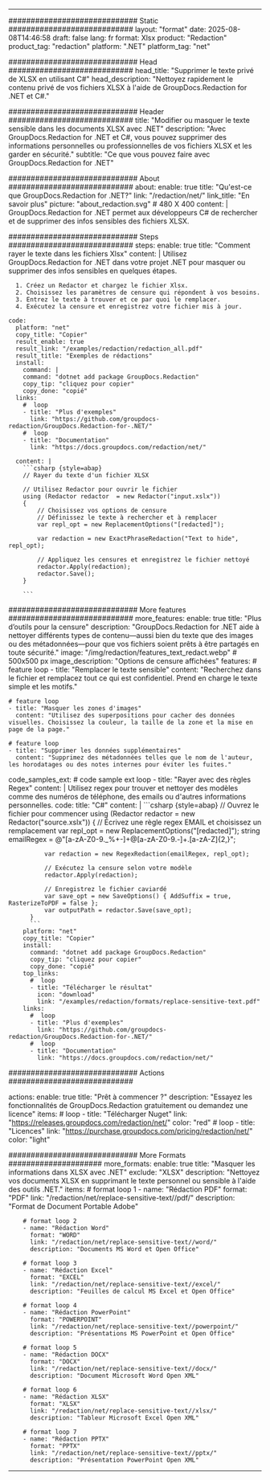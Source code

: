 
---
############################# Static ############################
layout: "format"
date:  2025-08-08T14:46:58
draft: false
lang: fr
format: Xlsx
product: "Redaction"
product_tag: "redaction"
platform: ".NET"
platform_tag: "net"

############################# Head ############################
head_title: "Supprimer le texte privé de XLSX en utilisant C#"
head_description: "Nettoyez rapidement le contenu privé de vos fichiers XLSX à l'aide de GroupDocs.Redaction for .NET et C#."

############################# Header ############################
title: "Modifier ou masquer le texte sensible dans les documents XLSX avec .NET" 
description: "Avec GroupDocs.Redaction for .NET et C#, vous pouvez supprimer des informations personnelles ou professionnelles de vos fichiers XLSX et les garder en sécurité."
subtitle: "Ce que vous pouvez faire avec GroupDocs.Redaction for .NET" 

############################# About ############################
about:
    enable: true
    title: "Qu'est-ce que GroupDocs.Redaction for .NET?"
    link: "/redaction/net/"
    link_title: "En savoir plus"
    picture: "about_redaction.svg" # 480 X 400
    content: |
       GroupDocs.Redaction for .NET permet aux développeurs C# de rechercher et de supprimer des infos sensibles des fichiers XLSX.

############################# Steps ############################
steps:
    enable: true
    title: "Comment rayer le texte dans les fichiers Xlsx"
    content: |
      Utilisez GroupDocs.Redaction for .NET dans votre projet .NET pour masquer ou supprimer des infos sensibles en quelques étapes.
      
      1. Créez un Redactor et chargez le fichier Xlsx.
      2. Choisissez les paramètres de censure qui répondent à vos besoins.
      3. Entrez le texte à trouver et ce par quoi le remplacer.
      4. Exécutez la censure et enregistrez votre fichier mis à jour.
   
    code:
      platform: "net"
      copy_title: "Copier"
      result_enable: true
      result_link: "/examples/redaction/redaction_all.pdf"
      result_title: "Exemples de rédactions"
      install:
        command: |
        command: "dotnet add package GroupDocs.Redaction"
        copy_tip: "cliquez pour copier"
        copy_done: "copié"
      links:
        #  loop
        - title: "Plus d'exemples"
          link: "https://github.com/groupdocs-redaction/GroupDocs.Redaction-for-.NET/"
        #  loop
        - title: "Documentation"
          link: "https://docs.groupdocs.com/redaction/net/"
          
      content: |
        ```csharp {style=abap}
        // Rayer du texte d'un fichier XLSX

        // Utilisez Redactor pour ouvrir le fichier
        using (Redactor redactor  = new Redactor("input.xslx"))
        {
            // Choisissez vos options de censure
            // Définissez le texte à rechercher et à remplacer
            var repl_opt = new ReplacementOptions("[redacted]");
            
            var redaction = new ExactPhraseRedaction("Text to hide", repl_opt);

            // Appliquez les censures et enregistrez le fichier nettoyé
            redactor.Apply(redaction);
            redactor.Save();
        }
        
        ```            


############################# More features ############################
more_features:
  enable: true
  title: "Plus d’outils pour la censure"
  description: "GroupDocs.Redaction for .NET aide à nettoyer différents types de contenu—aussi bien du texte que des images ou des métadonnées—pour que vos fichiers soient prêts à être partagés en toute sécurité."
  image: "/img/redaction/features_text_redact.webp" # 500x500 px
  image_description: "Options de censure affichées"
  features:
    # feature loop
    - title: "Remplacer le texte sensible"
      content: "Recherchez dans le fichier et remplacez tout ce qui est confidentiel. Prend en charge le texte simple et les motifs."

    # feature loop
    - title: "Masquer les zones d'images"
      content: "Utilisez des superpositions pour cacher des données visuelles. Choisissez la couleur, la taille de la zone et la mise en page de la page."

    # feature loop
    - title: "Supprimer les données supplémentaires"
      content: "Supprimez des métadonnées telles que le nom de l'auteur, les horodatages ou des notes internes pour éviter les fuites."
      
  code_samples_ext:
    # code sample ext loop
    - title: "Rayer avec des règles Regex"
      content: |
        Utilisez regex pour trouver et nettoyer des modèles comme des numéros de téléphone, des emails ou d'autres informations personnelles.
      code:
        title: "C#"
        content: |
          ```csharp {style=abap}
          //  Ouvrez le fichier pour commencer
          using (Redactor redactor  = new Redactor("source.xslx"))
          {
              // Écrivez une règle regex EMAIL et choisissez un remplacement
              var repl_opt = new ReplacementOptions("[redacted]");
              string emailRegex = @"[a-zA-Z0-9._%+-]+@[a-zA-Z0-9.-]+\.[a-zA-Z]{2,}";

              var redaction = new RegexRedaction(emailRegex, repl_opt);

              // Exécutez la censure selon votre modèle
              redactor.Apply(redaction);

              // Enregistrez le fichier caviardé
              var save_opt = new SaveOptions() { AddSuffix = true, RasterizeToPDF = false };
              var outputPath = redactor.Save(save_opt);
          }
          ```
        platform: "net"
        copy_title: "Copier"
        install:
          command: "dotnet add package GroupDocs.Redaction"
          copy_tip: "cliquez pour copier"
          copy_done: "copié"
        top_links:
          #  loop
          - title: "Télécharger le résultat"
            icon: "download"
            link: "/examples/redaction/formats/replace-sensitive-text.pdf"
        links:
          #  loop
          - title: "Plus d'exemples"
            link: "https://github.com/groupdocs-redaction/GroupDocs.Redaction-for-.NET/"
          #  loop
          - title: "Documentation"
            link: "https://docs.groupdocs.com/redaction/net/"


############################# Actions ############################

actions:
  enable: true
  title: "Prêt à commencer ?"
  description: "Essayez les fonctionnalités de GroupDocs.Redaction gratuitement ou demandez une licence"
  items:
    #  loop
    - title: "Télécharger Nuget"
      link: "https://releases.groupdocs.com/redaction/net/"
      color: "red"
        #  loop
    - title: "Licences"
      link: "https://purchase.groupdocs.com/pricing/redaction/net/"
      color: "light"


############################# More Formats #####################
more_formats:
    enable: true
    title: "Masquer les informations dans XLSX avec .NET"
    exclude: "XLSX"
    description: "Nettoyez vos documents XLSX en supprimant le texte personnel ou sensible à l'aide des outils .NET."
    items: 
        # format loop 1
        - name: "Rédaction PDF"
          format: "PDF"
          link: "/redaction/net/replace-sensitive-text//pdf/"
          description: "Format de Document Portable Adobe"

        # format loop 2
        - name: "Rédaction Word"
          format: "WORD"
          link: "/redaction/net/replace-sensitive-text//word/"
          description: "Documents MS Word et Open Office"
          
        # format loop 3
        - name: "Rédaction Excel"
          format: "EXCEL"
          link: "/redaction/net/replace-sensitive-text//excel/"
          description: "Feuilles de calcul MS Excel et Open Office"

        # format loop 4
        - name: "Rédaction PowerPoint"
          format: "POWERPOINT"
          link: "/redaction/net/replace-sensitive-text//powerpoint/"
          description: "Présentations MS PowerPoint et Open Office"

        # format loop 5
        - name: "Rédaction DOCX"
          format: "DOCX"
          link: "/redaction/net/replace-sensitive-text//docx/"
          description: "Document Microsoft Word Open XML"
          
        # format loop 6
        - name: "Rédaction XLSX"
          format: "XLSX"
          link: "/redaction/net/replace-sensitive-text//xlsx/"
          description: "Tableur Microsoft Excel Open XML"
          
        # format loop 7
        - name: "Rédaction PPTX"
          format: "PPTX"
          link: "/redaction/net/replace-sensitive-text//pptx/"
          description: "Présentation PowerPoint Open XML"


---